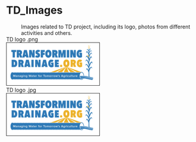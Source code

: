 # TD_Images 
<dl>
  <dd>Images related to TD project, including its logo, photos from different activities and others. </dd>

  <dt>TD logo .png </dt>
  <img src="https://github.com/TransformingDrainage/TD_Images/blob/master/Transforming_Drainage.png" alt="IMAGE ALT TEXT HERE" width="250" border="1" />

  <dt>TD logo .jpg </dt>
  <img src="https://github.com/TransformingDrainage/TD_Images/blob/master/Transforming_Drainage.jpg" width="250" border="1" />
</dl>
